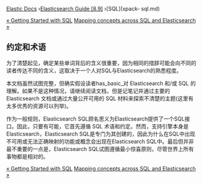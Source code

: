 

[Elastic Docs](/guide/) ›[Elasticsearch Guide [8.9]](index.md) ›[SQL](xpack-
sql.md)

[« Getting Started with SQL](sql-getting-started.md) [Mapping concepts
across SQL and Elasticsearch
»](_mapping_concepts_across_sql_and_elasticsearch.md)

## 约定和术语

为了清楚起见，确定某些单词背后的含义很重要，因为相同的措辞可能会向不同的读者传达不同的含义，这取决于一个人对SQL与Elasticsearch的熟悉程度。

本文档虽然试图完整，但确实假设读者has_basic_对 Elasticsearch 和/或 SQL 的理解。如果不是这种情况，请继续阅读文档，但是记笔记并通过主要的 Elasticsearch 文档或通过大量公开可用的 SQL 材料来探索不清楚的主题(这里有太多优秀的资源可以列举)。

作为一般规则，Elasticsearch SQL顾名思义为Elasticsearch提供了一个SQL接口。因此，只要有可能，它首先遵循 SQL 术语和约定。然而，支持引擎本身是Elasticsearch，Elasticsearch SQL是专门为其创建的，因此为什么在SQL中出现不可用或无法正确映射的功能或概念会出现在Elasticsearch SQL中。最后但并非最不重要的一点是，Elasticsearch SQL试图遵循最小惊喜原则，尽管世界上所有事物都是相对的。

[« Getting Started with SQL](sql-getting-started.md) [Mapping concepts
across SQL and Elasticsearch
»](_mapping_concepts_across_sql_and_elasticsearch.md)
